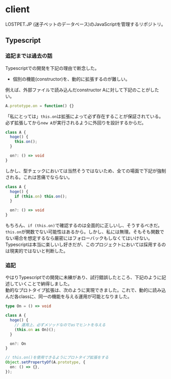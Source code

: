 # client
LOSTPET.JP (迷子ペットのデータベース)のJavaScriptを管理するリポジトリ。

## Typescript
### 追記までは過去の話
Typescriptでの開発を下記の理由で断念した。

- 個別の機能(constructor)を、動的に拡張するのが難しい。

例えば、外部ファイルで読み込んだconstructor Aに対して下記のことがしたい。

```typescript
A.prototype.on = function() {}
```

「私にとっては」`this.on`は拡張によって必ず存在することが保証されている。必ず拡張してから`new A`が実行されるように外回りを設計するからだ。

```typescript
class A {
  hoge() {
    this.on();
  }

  on?: () => void
}
```
しかし、型チェックにおいては当然そうではないため、全ての場面で下記が強制される。これは苦痛でならない。

```typescript
class A {
  hoge() {
    if (this.on) this.on();
  }

  on?: () => void
}
```
もちろん、`if (this.on)`で確認するのは全面的に正しいし、そうするべきだ。`this.on`が関数でない可能性はあるから。しかし、私には無理。そもそも関数でない場合を想定するなら厳密にはフォローバックもしなくてはいけない。Typescriptは本当に楽しいし好きだが、このプロジェクトにおいては採用するのは現実的ではないと判断した。

### 追記
やはりTypescriptでの開発に未練があり、試行錯誤したところ、下記のように記述していくことで納得しました。  
動的なプロトタイプ拡張は、次のように実現できました。これで、動的に読み込んだ各classに、同一の機能を与える運用が可能となりました。

```typescript
type On = () => void

class A {
  hoge() {
    // 運用上、必ずメソッドなのでasでヒントを与える
    (this.on as On)();
  }

  on?: On
}

// this.on()を使用できるようにプロトタイプ拡張をする
Object.setPropertyOf(A.prototype, {
  on: () => {},
});
```
